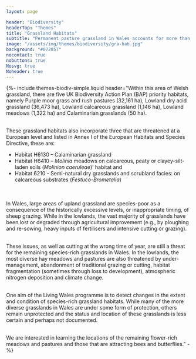 ```yaml
---
layout: page

header: "Biodiversity"
headerTop: "Themes"
title: "Grassland Habitats"
subtitle: "Permanent pasture grassland in Wales accounts for more than 75% of the utilised agricultural land use area (i.e., 1.326m ha) "
image: "/assets/img/themes/biodiversity/gra-hab.jpg"
background: "#072857"
nocontact: true
nobuttons: true
Nosvg: true
Noheader: true
---
```



{%-
include themes-biodiv-simple.liquid
header="Within this area of Welsh grassland, there are five UK Biodiversity Action Plan (BAP) priority habitats, namely Purple moor grass and rush pastures (32,161 ha), Lowland dry acid grassland (36,473 ha), Lowland calcareous grassland (1,146 ha), Lowland meadows (1,322 ha) and Calaminarian grasslands (50 ha). <br><br>

These grassland habitats also incorporate three that are threatened at a European level and listed in Annex I of the European Habitats and Species Directive, these are: <br><ul>
<li>Habitat H6130 – Calaminarian grassland</li>
<li>Habitat H6410 – <i>Molinia</i> meadows on calcareous, peaty or clayey-silt-laden soils (<i>Molinion caeruleae</i>)’ habitat and</li>
<li>Habitat 6210 - Semi-natural dry grasslands and scrubland facies: on calcareous substrates (<i>Festuco-Brometalia</i>)</li></ul><br><br>
In Wales, large areas of upland grassland are species-poor as a consequence of the historically excessive levels, or inappropriate timing, of sheep grazing. While in the lowlands, the vast majority of grasslands have been lost or degraded through agricultural improvement (e.g., by ploughing and re-sowing, heavy inputs of fertilisers and intensive cutting or grazing).<br><br>

These issues, as well as cutting at the wrong time of year, are still a threat for the remaining species-rich grasslands in Wales. In the lowlands, the most diverse hay meadows and pastures are also threatened by under-management, abandonment of traditional grazing or cutting, habitat fragmentation (sometimes through loss to development), atmospheric nitrogen deposition and climate change.<br><br>

One aim of the Living Wales programme is to detect changes in the extent and condition of species-rich grassland habitats. While many of the more diverse grasslands in Wales are under some form of protection, others remain unprotected and the status and location of these grasslands is less certain and perhaps not documented.<br><br>

We are interested in learning the locations of the remaining flower-rich meadows and pastures and those that are attracting bees and butterflies."
-%}
